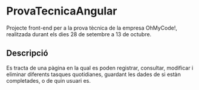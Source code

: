 # ProvaTecnicaAngular

Projecte front-end per a la prova tècnica de la empresa OhMyCode!, realitzada durant els dies 28 de setembre a 13 de octubre.

## Descripció

Es tracta de una pàgina en la qual es poden registrar, consultar, modificar i eliminar diferents tasques quotidianes, guardant les dades de si estàn completades, o de quin usuari es. 